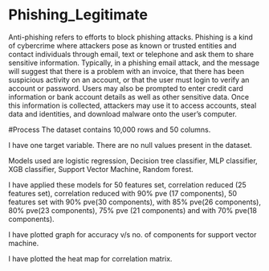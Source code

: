 # Phishing_Legitimate
Anti-phishing refers to efforts to block phishing attacks. Phishing is a kind of cybercrime where attackers pose as known or trusted entities and contact individuals through email, text or telephone and ask them to share sensitive information. Typically, in a phishing email attack, and the message will suggest that there is a problem with an invoice, that there has been suspicious activity on an account, or that the user must login to verify an account or password. Users may also be prompted to enter credit card information or bank account details as well as other sensitive data. Once this information is collected, attackers may use it to access accounts, steal data and identities, and download malware onto the user’s computer.

#Process
The dataset contains 10,000 rows and 50 columns.

I have one target variable.
There are no null values present in the dataset.

Models used are logistic regression, Decision tree classifier, MLP classifier, XGB classifier, Support Vector Machine, Random forest.

I have applied these models for 50 features set, correlation reduced (25 features set), correlation reduced with 90% pve (17 components), 50 features set with 90% pve(30 components), with 85% pve(26 components), 80% pve(23 components), 75% pve (21 components) and with 70% pve(18 components).

I have plotted graph for accuracy v/s no. of components for support vector machine.

I have plotted the heat map for correlation matrix.
